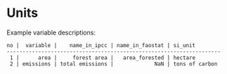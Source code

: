 # Units

Example variable descriptions:

    no |  variable |    name_in_ipcc | name_in_faostat | si_unit
    --------------------------------------------------------------------
     1 |      area |     forest area |   area_forested | hectare
     2 | emissions | total emissions |             NaN | tons of carbon